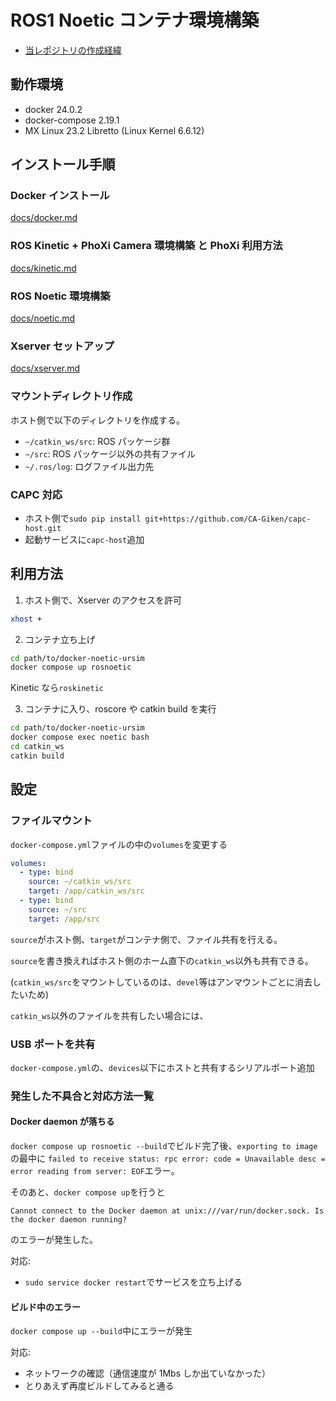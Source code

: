 # ROS1 Noetic コンテナ環境構築

- [当レポジトリの作成経緯](docs/purpose.md)

## 動作環境

- docker 24.0.2
- docker-compose 2.19.1
- MX Linux 23.2 Libretto (Linux Kernel 6.6.12)

## インストール手順

### Docker インストール

[docs/docker.md](docs/docker.md)

### ROS Kinetic + PhoXi Camera 環境構築 と PhoXi 利用方法

[docs/kinetic.md](docs/kinetic.md)

### ROS Noetic 環境構築

[docs/noetic.md](docs/noetic.md)

### Xserver セットアップ

[docs/xserver.md](docs/xserver.md)

### マウントディレクトリ作成

ホスト側で以下のディレクトリを作成する。

- `~/catkin_ws/src`: ROS パッケージ群
- `~/src`: ROS パッケージ以外の共有ファイル
- `~/.ros/log`: ログファイル出力先

### CAPC 対応

- ホスト側で`sudo pip install git+https://github.com/CA-Giken/capc-host.git`
- 起動サービスに`capc-host`追加

## 利用方法

1. ホスト側で、Xserver のアクセスを許可

```sh
xhost +
```

2. コンテナ立ち上げ

```sh
cd path/to/docker-noetic-ursim
docker compose up rosnoetic
```

Kinetic なら`roskinetic`

3. コンテナに入り、roscore や catkin build を実行

```sh
cd path/to/docker-noetic-ursim
docker compose exec noetic bash
cd catkin_ws
catkin build
```

## 設定

### ファイルマウント

`docker-compose.yml`ファイルの中の`volumes`を変更する

```yaml
volumes:
  - type: bind
    source: ~/catkin_ws/src
    target: /app/catkin_ws/src
  - type: bind
    source: ~/src
    target: /app/src
```

`source`がホスト側、`target`がコンテナ側で、ファイル共有を行える。

`source`を書き換えればホスト側のホーム直下の`catkin_ws`以外も共有できる。

(`catkin_ws/src`をマウントしているのは、`devel`等はアンマウントごとに消去したいため)

`catkin_ws`以外のファイルを共有したい場合には、

### USB ポートを共有

`docker-compose.yml`の、`devices`以下にホストと共有するシリアルポート追加

### 発生した不具合と対応方法一覧

#### Docker daemon が落ちる

`docker compose up rosnoetic --build`でビルド完了後、`exporting to image`の最中に
`failed to receive status: rpc error: code = Unavailable desc = error reading from server: EOF`エラー。

そのあと、`docker compose up`を行うと

`Cannot connect to the Docker daemon at unix:///var/run/docker.sock. Is the docker daemon running?`

のエラーが発生した。

対応:

- `sudo service docker restart`でサービスを立ち上げる

#### ビルド中のエラー

`docker compose up --build`中にエラーが発生

対応:

- ネットワークの確認（通信速度が 1Mbs しか出ていなかった）
- とりあえず再度ビルドしてみると通る
